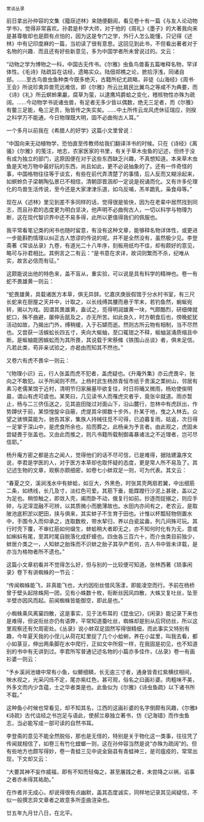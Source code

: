     常谈丛录 

   前日拿出孙仲容的文集《籀庼述林》来随便翻阅，看见卷十有一篇《与友人论动物学书》，觉得非常喜欢。孙君是朴学大师，对于他的《周礼》《墨子》的大著我向来是甚尊敬却也是颇有点怕的，因为这是专门之学，外行人怎么能懂，只记得《述林》中有记印度麻的一篇，当初读了很有意思。这回见到此书，不但看出著者对于名物的兴趣．而且还有好些新意见，多为中国学者所未曾说过的。文云：

   “动物之学为博物之一科，中国古无传书。《尔雅》虫鱼鸟兽畜五篇唯释名物，罕详体性。《毛诗》陆疏旨在诂经，遗略实众。陆佃郑樵之论，摭拾浮浅，同诸自郐。……至古鸟兽虫鱼种类今既多绝灭，古籍所纪尤疏略，非徒《山海经》《周书·王会》所说珍禽异兽荒远难信，即《尔雅》所云比肩民比翼鸟之等咸不为典要，而《诗》《礼》所云螟蛉果臝，腐草为萤，以逮鹰鸠爵蛤之变化，稽核物性亦殊为疏阔。……今动物学书说诸虫兽，有足者无多少皆以偶数，绝无三足者，而《尔雅》有鳖三足能，龟三足贲，殆皆传之失实矣。……中土所传云龙风虎休征瑞应，则揆之科学万不能通，今日物理既大明，固不必曲徇古人耳。”

   一个多月以前我在《希腊人的好学》这篇小文里曾说：

   “中国向来无动植物学，恐怕直至传教师给我们翻译洋书的时候。只在《诗经》《离骚》《尔雅》的笺注，地志，农家医家的书里，有关于草木虫鱼的记述，但终于没有成为独立的部门，这原因便在对于这些东西缺乏兴趣，不真想知道。本来草木虫鱼是天地万物中最好玩的东西，尚且如此，更不必说抽象的了。还有一件奇怪的事，中国格物往往等于谈玄，有些在前代弄清楚了的事情，后人反而又糊涂起来，如螟蛉负子梁朝陶弘景已不相信，清朝邵晋涵却一定说是祝诵而化。又有许多伦理化的鸟兽生活传说，至今还是大家津津乐道，如乌反哺，羔羊跪乳，枭食母等。”

   现在从《述林》里见到差不多同样的话，觉得很是愉快，因为在老辈中居然找到同志，而且孙君的态度更为明白坚决，他声明不必曲徇古人，一切以科学与物理为断，这在现代智识界中还不易多得，此所以更值得我们的佩服也。

   我平常看笔记类的闲书也随时留意，有没有这种文章，能够释名物详体性，或更进一步能斟酌情理以纠正古人悠谬的传说的呢。并不是全然没有，虽然极少见。李登斋著《常谈丛录》九卷，有道光二十八年序，刻板用纸均不佳，却有颇好的意见，略可与孙君相比。其例言之二有云：“是书意在求详，故词则繁而不杀，纪唯从实，故言必信而有征。”

   这颇能说出他的特色来，盖不盲从，重实验，可以说是具有科学的精神也。卷一有蛇不畏雄黄一则云：

   “蛇畏雄黄，具载诸医方本草，俱无异辞。忆嘉庆庚辰假馆于分水村书室，有三尺长蛇来在厨屋之天井中，计取之，以长线缚其腰而悬于竿末，若钓鱼然，蜿蜒宛转，揭以为戏。因谓其畏雄黄，盍试之，觅得明润雄黄一块，气颇酷烈，研细俾就蛇口，殊不曲避，屡伸舌舐及之，亦无所苦。如此良久，时方朝食后也，傍晚蛇犹活动如故，乃揭出门外，缚稍缓，入于石罅而逝。然则古所云物有相制，当不尽然也。又尝获一活蜈蚣长四五寸，夹向大蜒蚰，至口辄钳之不释，蜒蚰涎涌质缩且中断。是蜒蚰能困蜈蚣而为其所畏，其说载于宋蔡絛《铁围山丛谈》者，俱未足信。凡若此类，苟非亲试验之，亦曷由而知其不然也。”

   又卷六有虎不畏伞一则云：

   “《物理小识》云，行人张盖而虎不犯者，盖虎疑也。《升庵外集》亦云虎畏伞，张向之不敢犯。以予所闻则不然。上杨村武生杨昂青恒市纸于贵溪之栗树山，邻居有素习老儒某馆于近村，清明节归家展墓毕欲复往，时日将晡又微雨，杨劝使俟明晨，谓山有虎可虞也。某笑曰，几见读书人而罹虎灾者乎，竟张伞就道。雨亦暂止，杨与二三侪伍送之，见其逾田陇过对面山下，沿山麓行，忽林中有虎跃出，作势蹲伏于前，某惊惶旋伞自蔽，虎提其伞掷数十步外，扑某于地，曳之入林去。众望之骇惧莫能为，驰告其家，集族人持械往觅不可得，已迫暮复雨，姑返，次日得一足掌于深山中，是虎食所余也，拾而葬之。此杨亲为予言者。由此观之，虎固未尝疑畏于张盖也。又由此而推之，则凡书籍所载制御毒暴诸法之不近理者，岂可尽信耶。”

   杨升庵方密之都是古之闻人，觉得他们的话不尽可信，已是难得，据陆建瀛序文说，李君是学医的人，对于医方本草却也取怀疑的态度，更是常人所不易及了。其记述生物的文章，观察亦颇细密，如卷七小蚌双足一则，可为代表。其文云：

   “春夏之交，溪涧浅水中有蚌蛤，如豆大，外黑色，时张其壳两扇若翼，中出细筋二条，如绣线，长几及寸，淡红色可爱。其筋下垂，能蹀躞行沙泥上甚驶，盖以之为足也。稍惊触之，即敛入壳，阖而卧不动，俄复行如前。抄逐而捉搦之，则应手碎，与泥滓混融不可辨，以其质微小而脆薄故也。水田内亦间有之，老农云，是取陂池底积淤以肥田，挟与俱来，其实蚌子不生育于田也。计惟以杯瓢轻物侧置水中，手围令入而仰承之，连取数枚，带水挈归，养以白瓷盆盎，列几间殊可玩。其行时壳下覆，不审红筋如何缀生，蚌蛤稍大者即无之，亦不知何时化有为无，意或如蝌蚪有尾，至其时尾自脱落化成虾蟆也。四虫各三百六十，而介虫类目前独少，蚌居介类之一，人知蚌之胎珠而不识蚌之胎子其孕产若何，古人书中皆未详载，是亦当为格物者所不遗也。”

   这篇小文章初看并不觉得怎么好，但与别的一比较便可知道。张林西著《琐事闲录》卷下有讲蜘蛛的一节云：

   “传闻蜘蛛能飞，非真能飞也，大约因衔丝借风荡漾，即能凌空而行。予前在杨桥曾于壁头起除蛛网一团，见有小蛛数十枚，衔断丝因风四散，大蛛又复吐丝，坠至半壁亦因风而起。前闻蜘蛛皆能御空，即此是也。”

   小蜘蛛乘风离窠四散，这是事实，见于法布耳的《昆虫记》，《闲录》能记录下来也是难得，但说衔丝亦仍有语弊，平常知道蚕吐丝，蜘蛛却是别从后窍纺丝，所以这里观察还有欠周密处。《丛录》说小蚌双足固然写得很精细，而此事实又特别有趣，今年夏天我的小侄儿从荷花缸里捉了几个小蛤蜊，养在小盆里，叫我去看，都小如菉豆，伸出两条脚在水中爬行，正如文中所叙一样，在我固是初见，也不知道别的书中有无讲到过。李君所写普通记述名物的小篇亦多佳作，《丛录》卷一有画衫婆一则云：

   “予乡溪涧池塘中常有小鱼，似鲫细鳞，长无逾三寸者，通身皆青红紫横纹相间，映水视之，光采闪烁不定，尾亦紫红色，甚可观，俗名之曰画衫婆。肉粗味不美，外多文而内少含蕴，士之华者类是也。此鱼似为《尔雅》《诗虫鱼疏》以下诸书所不载。”

   这种鱼小时候也常看见，却不知其名，江西的这画衫婆的名字倒颇有风趣，《尔雅》《诗疏》古代诂经之书岂足与语此，使郝兰皋独立著书，仿《记海错》而作虫鱼志，当必能写成一部可读的自然书耳。

   李登斋的意见不能全然脱俗，那也是无怪的，特别是关于物化这一类事，往往凭了传闻就相信了，如卷三有竹化螳螂一则，这在孙仲容当然是说“亦殊为疏阔”的。但有些地方也颇写得妙，卷一青蛙三见中说金谿县有青蛙神三，是司瘟疫的，常常出现，下文却又云：

   “大要其神不妄作威福，即有不知而轻侮之，甚至屠践之者，未尝降之以祸，谄事之者亦未得其祐助。”

   在作者并无成心，却说得很有点幽默，盖其态度诚实，同样地记录其见闻疑信，不似一般撰志异文章者之故意多所歪曲渲染也。

   廿五年九月廿八日，在北平。


